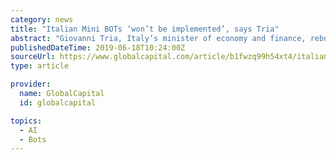 ```yaml
---
category: news
title: "Italian Mini BOTs ‘won’t be implemented’, says Tria"
abstract: "Giovanni Tria, Italy’s minister of economy and finance, rebuffed the chances of a controversial ‘Mini BOT’ financial instrument coming into effect, as he gave a keynote address at the start of the Global Borrowers and Bond Investors Forum in London ..."
publishedDateTime: 2019-06-18T10:24:00Z
sourceUrl: https://www.globalcapital.com/article/b1fwzq99h54xt4/italian-mini-bots-wont-be-implemented-says-tria
type: article

provider:
  name: GlobalCapital
  id: globalcapital

topics:
  - AI
  - Bots
---
```


